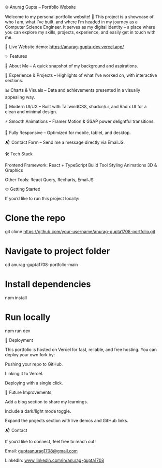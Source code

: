 🌐 Anurag Gupta – Portfolio Website

Welcome to my personal portfolio website! 🚀
This project is a showcase of who I am, what I’ve built, and where I’m headed in my journey as a Computer Science Engineer. It serves as my digital identity – a place where you can explore my skills, projects, experience, and easily get in touch with me.

🔗 Live Website demo: https://anurag-gupta-dev.vercel.app/

✨ Features

📄 About Me – A quick snapshot of my background and aspirations.

💼 Experience & Projects – Highlights of what I’ve worked on, with interactive sections.

📊 Charts & Visuals – Data and achievements presented in a visually appealing way.

🎨 Modern UI/UX – Built with TailwindCSS, shadcn/ui, and Radix UI for a clean and minimal design.

⚡ Smooth Animations – Framer Motion & GSAP power delightful transitions.

📱 Fully Responsive – Optimized for mobile, tablet, and desktop.

📬 Contact Form – Send me a message directly via EmailJS.

🛠️ Tech Stack

Frontend Framework: React + TypeScript
Build Tool
Styling
Animations
3D & Graphics


Other Tools: React Query, Recharts, EmailJS

⚙️ Getting Started

If you’d like to run this project locally:

# Clone the repo
git clone https://github.com/your-username/anurag-gupta1708-portfolio.git

# Navigate to project folder
cd anurag-gupta1708-portfolio-main

# Install dependencies
npm install

# Run locally
npm run dev

🚀 Deployment

This portfolio is hosted on Vercel for fast, reliable, and free hosting.
You can deploy your own fork by:

Pushing your repo to GitHub.

Linking it to Vercel.

Deploying with a single click.

📌 Future Improvements

Add a blog section to share my learnings.

Include a dark/light mode toggle.

Expand the projects section with live demos and GitHub links.

📬 Contact

If you’d like to connect, feel free to reach out!

Email: guptaanurag1708@gmail.com

LinkedIn: www.linkedin.com/in/anurag-gupta1708